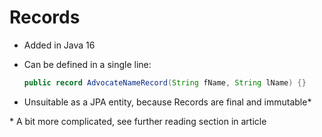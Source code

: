 # Records

* Added in Java 16

* Can be defined in a single line: 

	```java
	public record AdvocateNameRecord(String fName, String lName) {}
	```
* Unsuitable as a JPA entity, because Records are final and immutable*

\* A bit more complicated, see further reading section in article